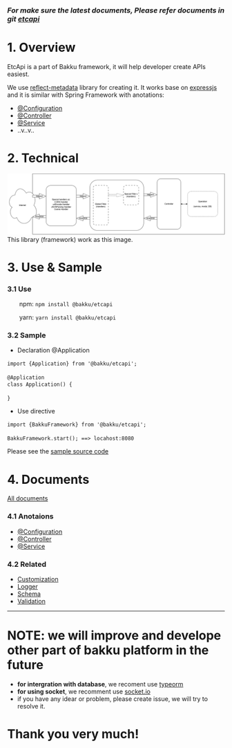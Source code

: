 ### **_For make sure the latest documents, Please refer documents in git [etcapi](https://github.com/binle/bakku-etcapi)_**

# 1. Overview

EtcApi is a part of Bakku framework, it will help developer create APIs easiest.

We use [reflect-metadata](https://rbuckton.github.io/reflect-metadata/) library for creating it. It works base on [expressjs](https://expressjs.com/) and it is similar with Spring Framework with anotations:

- [@Configuration](./docs/configuration.md)
- [@Controller](./docs/controller.md)
- [@Service](./docs//service.md)
- ..v..v..

# 2. Technical

![Request Response](./docs/bakku-etcapi.drawio.png)
This library (framework) work as this image.

# 3. Use & Sample

### 3.1 Use

&emsp;&emsp;npm: `npm install @bakku/etcapi`

&emsp;&emsp;yarn: `yarn install @bakku/etcapi`

### 3.2 Sample

- Declaration @Application

```
import {Application} from '@bakku/etcapi';

@Application
class Application() {

}
```

- Use directive

```
import {BakkuFramework} from '@bakku/etcapi';

BakkuFramework.start(); ==> locahost:8080
```

Please see the [sample source code](./sample-etcapi/)

# 4. Documents

[All documents](https://github.com/binle/bakku-etcapi/tree/main/docs)

### 4.1 Anotaions

- [@Configuration](./docs/configuration.md)
- [@Controller](./docs/controller.md)
- [@Service](./docs//service.md)

### 4.2 Related

- [Customization](./docs/customization.md)
- [Logger](./docs/logger.md)
- [Schema](./docs/class-schema.md)
- [Validation](./docs/validate.md)

---

# NOTE: we will improve and develope other part of bakku platform in the future

- **for intergration with database**, we recoment use [typeorm](https://typeorm.io/)
- **for using socket**, we recomment use [socket.io](https://socket.io/)
- if you have any idear or problem, please create issue, we will try to resolve it.

# Thank you very much!
